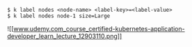 
```
$ k label nodes <node-name> <label-key>=<label-value>
$ k label nodes node-1 size=Large
```

![[www.udemy.com_course_certified-kubernetes-application-developer_learn_lecture_12903110.png]]

